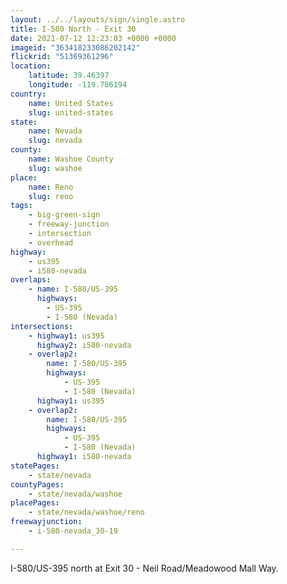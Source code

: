 ```yaml
---
layout: ../../layouts/sign/single.astro
title: I-580 North - Exit 30
date: 2021-07-12 12:23:03 +0000 +0000
imageid: "363418233086202142"
flickrid: "51369361296"
location:
    latitude: 39.46397
    longitude: -119.786194
country:
    name: United States
    slug: united-states
state:
    name: Nevada
    slug: nevada
county:
    name: Washoe County
    slug: washoe
place:
    name: Reno
    slug: reno
tags:
    - big-green-sign
    - freeway-junction
    - intersection
    - overhead
highway:
    - us395
    - i580-nevada
overlaps:
    - name: I-580/US-395
      highways:
        - US-395
        - I-580 (Nevada)
intersections:
    - highway1: us395
      highway2: i580-nevada
    - overlap2:
        name: I-580/US-395
        highways:
            - US-395
            - I-580 (Nevada)
      highway1: us395
    - overlap2:
        name: I-580/US-395
        highways:
            - US-395
            - I-580 (Nevada)
      highway1: i580-nevada
statePages:
    - state/nevada
countyPages:
    - state/nevada/washoe
placePages:
    - state/nevada/washoe/reno
freewayjunction:
    - i-580-nevada_30-19

---
```

I-580/US-395 north at Exit 30 - Neil Road/Meadowood Mall Way.